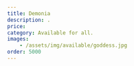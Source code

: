 ```yaml
---
title: Demonia
description: .
price: 
category: Available for all.
images: 
    - /assets/img/available/goddess.jpg
order: 5000
---
```

